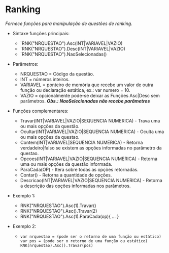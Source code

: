 # Ranking
*Fornece funções para manipulação de questões de ranking.*

- Sintaxe funções principais: 
  - `RNK("NRQUESTAO").Asc(INT|VARIAVEL|VAZIO)
  - `RNK("NRQUESTAO").Desc(INT|VARIAVEL|VAZIO)
  - `RNK("NRQUESTAO").NaoSelecionadas()

- Parâmetros:
  - NRQUESTAO = Código da questão.
  - INT = números inteiros.
  - VARIAVEL = ponteiro de memória que recebe um valor de outra função ou declaração estática, ex.: var numero = 10.
  - VAZIO = opcionalmente pode-se deixar as Funções Asc|Desc sem parâmetros.
  ***Obs.: NaoSelecionadas não recebe parâmetros***

- Funções complementares:
  - Travar(INT|VARIAVEL|VAZIO|SEQUENCIA NUMERICA) - Trava uma ou mais opções da questão.
  - Ocultar(INT|VARIAVEL|VAZIO|SEQUENCIA NUMERICA) - Oculta uma ou mais opções da questao.
  - Contem(INT|VARIAVEL|SEQUENCIA NUMERICA) - Retorna verdadeiro|falso se existem as opções informadas no parâmetro da questao.
  - Opcoes(INT|VARIAVEL|VAZIO|SEQUENCIA NUMERICA) - Retorna uma ou mais opções da questão informada.
  - ParaCada(OP) - Itera sobre todas as opções retornadas.
  - Contar() - Retorna a quantidade de opções.
  - Descricao(INT|VARIAVEL|VAZIO|SEQUENCIA NUMERICA) - Retorna a descrição das opções informadas nos parâmetros.

- Exemplo 1: 
  - RNK("NRQUESTAO").Asc(1).Travar()
  - RNK("NRQUESTAO").Asc().Travar(2)
  - RNK("NRQUESTAO").Asc(1).ParaCada(op){ ...  }

- Exemplo 2: 
  - <pre>
    <code>var nrquestao = (pode ser o retorno de uma função ou estático)
    var pos = (pode ser o retorno de uma função ou estático)
    RNK(nrquestao).Asc().Travar(pos)</code>
    <pre>
